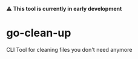 ⚠️ **This tool is currently in early development**

# go-clean-up

CLI Tool for cleaning files you don't need anymore
